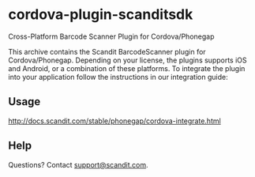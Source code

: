 # cordova-plugin-scanditsdk

Cross-Platform Barcode Scanner Plugin for Cordova/Phonegap

This archive contains the Scandit BarcodeScanner plugin for Cordova/Phonegap. Depending on your license,
the plugins supports iOS and Android, or a combination of these platforms. To integrate the
plugin into your application follow the instructions in our integration guide:

## Usage

<http://docs.scandit.com/stable/phonegap/cordova-integrate.html>

## Help

Questions? Contact support@scandit.com.
